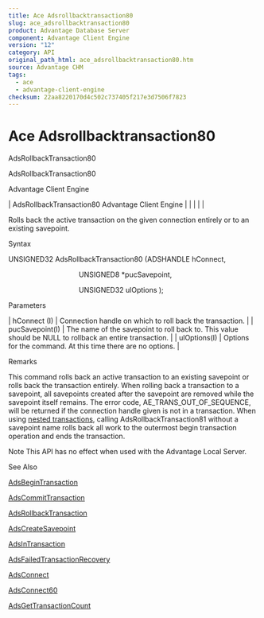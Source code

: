 ```yaml
---
title: Ace Adsrollbacktransaction80
slug: ace_adsrollbacktransaction80
product: Advantage Database Server
component: Advantage Client Engine
version: "12"
category: API
original_path_html: ace_adsrollbacktransaction80.htm
source: Advantage CHM
tags:
  - ace
  - advantage-client-engine
checksum: 22aa8220170d4c502c737405f217e3d7506f7823
---
```


# Ace Adsrollbacktransaction80

AdsRollbackTransaction80

AdsRollbackTransaction80

Advantage Client Engine

| AdsRollbackTransaction80  Advantage Client Engine |  |  |  |  |

Rolls back the active transaction on the given connection entirely or to an existing savepoint.

Syntax

UNSIGNED32 AdsRollbackTransaction80 (ADSHANDLE hConnect,

                                    UNSIGNED8 \*pucSavepoint,

                                    UNSIGNED32 ulOptions );

Parameters

| hConnect (I) | Connection handle on which to roll back the transaction. |
| pucSavepoint(I) | The name of the savepoint to roll back to. This value should be NULL to rollback an entire transaction. |
| ulOptions(I) | Options for the command. At this time there are no options. |

Remarks

This command rolls back an active transaction to an existing savepoint or rolls back the transaction entirely. When rolling back a transaction to a savepoint, all savepoints created after the savepoint are removed while the savepoint itself remains. The error code, AE\_TRANS\_OUT\_OF\_SEQUENCE, will be returned if the connection handle given is not in a transaction. When using [nested transactions](master_nesting_transactions.md), calling AdsRollbackTransaction81 without a savepoint name rolls back all work to the outermost begin transaction operation and ends the transaction.

Note This API has no effect when used with the Advantage Local Server.

See Also

[AdsBeginTransaction](ace_adsbegintransaction.md)

[AdsCommitTransaction](ace_adscommittransaction.md)

[AdsRollbackTransaction](ace_adsrollbacktransaction.md)

[AdsCreateSavepoint](ace_adscreatesavepoint.md)

[AdsInTransaction](ace_adsintransaction.md)

[AdsFailedTransactionRecovery](ace_adsfailedtransactionrecovery.md)

[AdsConnect](ace_adsconnect.md)

[AdsConnect60](ace_adsconnect60.md)

[AdsGetTransactionCount](ace_adsgettransactioncount.md)
